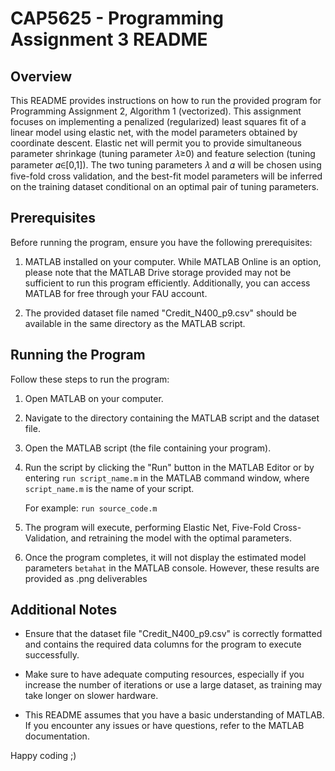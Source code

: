# CAP5625 - Programming Assignment 3 README

## Overview

This README provides instructions on how to run the provided program for Programming Assignment 2, Algorithm 1 (vectorized). This assignment focuses on implementing a penalized (regularized) least squares fit of a linear model using elastic net, with the model parameters obtained by coordinate descent. Elastic net will permit you to provide simultaneous parameter shrinkage (tuning parameter 𝜆≥0) and feature selection (tuning parameter 𝛼∈[0,1]). The two tuning parameters 𝜆 and 𝛼 will be chosen using five-fold cross validation, and the best-fit model parameters will be inferred on the training dataset conditional on an optimal pair of tuning parameters.

## Prerequisites

Before running the program, ensure you have the following prerequisites:

1. MATLAB installed on your computer. While MATLAB Online is an option, please note that the MATLAB Drive storage provided may not be sufficient to run this program efficiently. Additionally, you can access MATLAB for free through your FAU account.

2. The provided dataset file named "Credit_N400_p9.csv" should be available in the same directory as the MATLAB script.

## Running the Program

Follow these steps to run the program:

1. Open MATLAB on your computer.

2. Navigate to the directory containing the MATLAB script and the dataset file.

3. Open the MATLAB script (the file containing your program).

4. Run the script by clicking the "Run" button in the MATLAB Editor or by entering `run script_name.m` in the MATLAB command window, where `script_name.m` is the name of your script.

   For example: `run source_code.m`

6. The program will execute, performing Elastic Net, Five-Fold Cross-Validation, and retraining the model with the optimal parameters.

7. Once the program completes, it will not display the estimated model parameters `betahat` in the MATLAB console. However, these results are provided as .png deliverables

## Additional Notes

- Ensure that the dataset file "Credit_N400_p9.csv" is correctly formatted and contains the required data columns for the program to execute successfully.

- Make sure to have adequate computing resources, especially if you increase the number of iterations or use a large dataset, as training may take longer on slower hardware.

- This README assumes that you have a basic understanding of MATLAB. If you encounter any issues or have questions, refer to the MATLAB documentation.

Happy coding ;)
